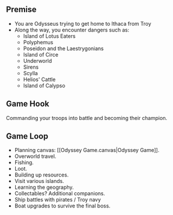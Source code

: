 ## Premise

- You are Odysseus trying to get home to Ithaca from Troy
- Along the way, you encounter dangers such as:
	- Island of Lotus Eaters
	- Polyphemus
	- Poseidon and the Laestrygonians
	- Island of Circe
	- Underworld
	- Sirens
	- Scylla
	- Helios' Cattle
	- Island of Calypso

## Game Hook

Commanding your troops into battle and becoming their champion.

## Game Loop

- Planning canvas: [[Odyssey Game.canvas|Odyssey Game]].
- Overworld travel.
- Fishing.
- Loot.
- Building up resources.
- Visit various islands.
- Learning the geography.
- Collectables? Additional companions.
- Ship battles with pirates / Troy navy
- Boat upgrades to survive the final boss.
